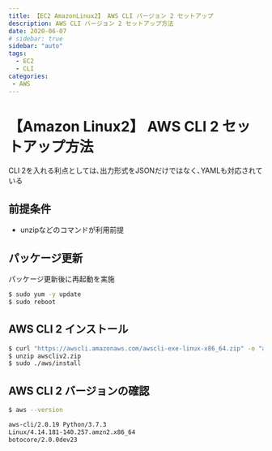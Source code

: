 ```yaml
---
title: 【EC2 AmazonLinux2】 AWS CLI バージョン 2 セットアップ
description: AWS CLI バージョン 2 セットアップ方法
date: 2020-06-07
# sidebar: true
sidebar: "auto"
tags:
  - EC2
  - CLI
categories:
 - AWS
---
```


# 【Amazon Linux2】 AWS CLI 2 セットアップ方法

CLI 2を入れる利点としては､出力形式をJSONだけではなく､YAMLも対応されている

## 前提条件

- unzipなどのコマンドが利用前提

## パッケージ更新

パッケージ更新後に再起動を実施

```sh
$ sudo yum -y update
$ sudo reboot
```

## AWS CLI 2 インストール

```sh
$ curl "https://awscli.amazonaws.com/awscli-exe-linux-x86_64.zip" -o "awscliv2.zip"
$ unzip awscliv2.zip
$ sudo ./aws/install
```

## AWS CLI 2 バージョンの確認

```sh
$ aws --version

aws-cli/2.0.19 Python/3.7.3 
Linux/4.14.181-140.257.amzn2.x86_64 
botocore/2.0.0dev23
```